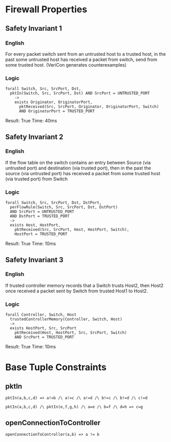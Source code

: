 # Firewall Properties

## Safety Invariant 1

### English

For every packet switch sent from an untrusted host to a trusted host, in the past some untrusted host has received a packet from switch, send from some trusted host. (VeriCon generates counterexamples)

### Logic

```
forall Switch, Src, SrcPort, Dst,
  pktIn(Switch, Src, SrcPort, Dst) AND SrcPort = UNTRUSTED_PORT 
    ->
    exists Originator, OriginatorPort,
      pktReceived(Src, SrcPort, Originator, OriginatorPort, Switch)
      AND OriginatorPort = TRUSTED_PORT 
```

Result: True
Time: 40ms

## Safety Invariant 2

### English

If the flow table on the switch contains an entry between Source (via untrusted port) and destination (via trusted port), then in the past the source (via untrusted port) has received a packet from some trusted host (via trusted port) from Switch

### Logic

```
forall Switch, Src, SrcPort, Dst, DstPort,
  perFlowRule(Switch, Src, SrcPort, Dst, DstPort) 
  AND SrcPort = UNTRUSTED_PORT
  AND DstPort = TRUSTED_PORT 
  ->
  exists Host, HostPort,
    pktReceived(Src, SrcPort, Host, HostPort, Switch),
    HostPort = TRUSTED_PORT
```

Result: True
Time: 10ms

## Safety Invariant 3

### English

If trusted controller memory records that a Switch trusts Host2, then Host2 once received a packet sent by Switch from trusted Host1 to Host2.

### Logic

```
forall Controller, Switch, Host
  trustedControllerMemory(Controller, Switch, Host) 
  ->
  exists HostPort, Src, SrcPort
    pktReceived(Host, HostPort, Src, SrcPort, Switch)
    AND SrcPort = TRUSTED_PORT
```
Result: True
Time: 10ms

# Base Tuple Constraints

## pktIn

```
pktIn(a,b,c,d) => a!=b /\ a!=c /\ a!=d /\ b!=c /\ b!=d /\ c!=d

pktIn(a,b,c,d) /\ pktIn(e,f,g,h) /\ a=e /\ b=f /\ d=h => c=g
```

## openConnectionToController

`openConnectionToController(a,b) => a != b`
